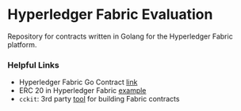 # Hyperledger Fabric Evaluation
Repository for contracts written in Golang for the Hyperledger Fabric platform.

### Helpful Links
* Hyperledger Fabric Go Contract [link](https://github.com/hyperledger/fabric-contract-api-go)
* ERC 20 in Hyperledger Fabric [example](https://medium.com/coinmonks/erc20-token-as-hyperledger-fabric-golang-chaincode-d09dfd16a339)
* `cckit`: 3rd party [tool](https://github.com/s7techlab/cckit) for building Fabric contracts
